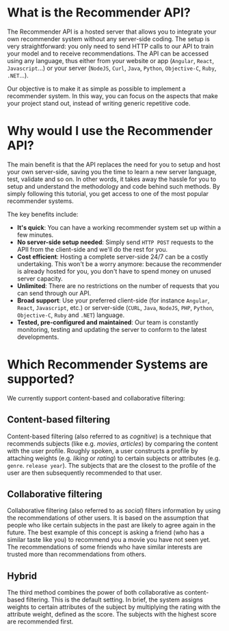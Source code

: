 # What is the Recommender API?

The Recommender API is a hosted server that allows you to integrate your own recommender system without any server-side coding. The setup is very straightforward: you only need to send HTTP calls to our API to train your model and to receive recommendations. The API can be accessed using any language, thus either from your website or app (`Angular`, `React`, `Javascript`...) or your server (`NodeJS`, `Curl`, `Java`, `Python`, `Objective-C`, `Ruby`, `.NET`...).

Our objective is to make it as simple as possible to implement a recommender system. In this way, you can focus on the aspects that make your project stand out, instead of writing generic repetitive code.

# Why would I use the Recommender API?

The main benefit is that the API replaces the need for you to setup and host your own server-side, saving you the time to learn a new server language, test, validate and so on. In other words, it takes away the hassle for you to setup and understand the methodology and code behind such methods. By simply following this tutorial, you get access to one of the most popular recommender systems.

The key benefits include:

- **It's quick**: You can have a working recommender system set up within a few minutes.
- **No server-side setup needed**: Simply send `HTTP POST` requests to the APII from the client-side and we'll do the rest for you.
- **Cost efficient**: Hosting a complete server-side 24/7 can be a costly undertaking. This won't be a worry anymore: because the recommender is already hosted for you, you don't have to spend money on unused server capacity.
- **Unlimited**: There are no restrictions on the number of requests that you can send through our API.
- **Broad support**: Use your preferred client-side (for instance `Angular`, `React`, `Javascript`, etc.) or server-side (`CURL`, `Java`, `NodeJS`, `PHP`, `Python`, `Objective-C`, `Ruby` and `.NET`) language.
- **Tested, pre-configured and maintained**: Our team is constantly monitoring, testing and updating the server to conform to the latest developments.

# Which Recommender Systems are supported?

We currently support content-based and collaborative filtering:

## Content-based filtering

Content-based filtering (also referred to as *cognitive*) is a technique that recommends subjects (like e.g. *movies*, *articles*) by comparing the content with the user profile. Roughly spoken, a user constructs a profile by attaching weights (e.g. *liking* or *rating*) to certain subjects or attributes (e.g. `genre`. `release year`). The subjects that are the closest to the profile of the user are then subsequently recommended to that user.

## Collaborative filtering

Collaborative filtering (also referred to as *social*) filters information by using the recommendations of other users. It is based on the assumption that people who like certain subjects in the past are likely to agree again in the future. The best example of this concept is asking a friend (who has a similar taste like you) to recommend you a movie you have not seen yet. The recommendations of some friends who have similar interests are trusted more than recommendations from others.

## Hybrid

The third method combines the power of both collaborative as content-based filtering. This is the default setting. In brief, the system assigns weights to certain attributes of the subject by multiplying the rating with the attribute weight, defined as the score. The subjects with the highest score are recommended first.
